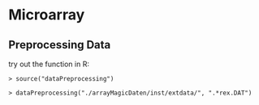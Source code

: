 # Microarray

## Preprocessing Data
try out the function in R:

```> source("dataPreprocessing")```

```> dataPreprocessing("./arrayMagicDaten/inst/extdata/", ".*rex.DAT")```
